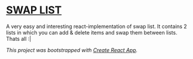 # [SWAP LIST](https://nnboru.github.io/rapp)
A very easy and interesting react-implementation of swap list.
It contains 2 lists in which you can add & delete items and swap them between lists. Thats all :|

_This project was bootstrapped with [Create React App](https://github.com/facebook/create-react-app)._
